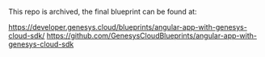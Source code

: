 This repo is archived, the final blueprint can be found at:

https://developer.genesys.cloud/blueprints/angular-app-with-genesys-cloud-sdk/
https://github.com/GenesysCloudBlueprints/angular-app-with-genesys-cloud-sdk
